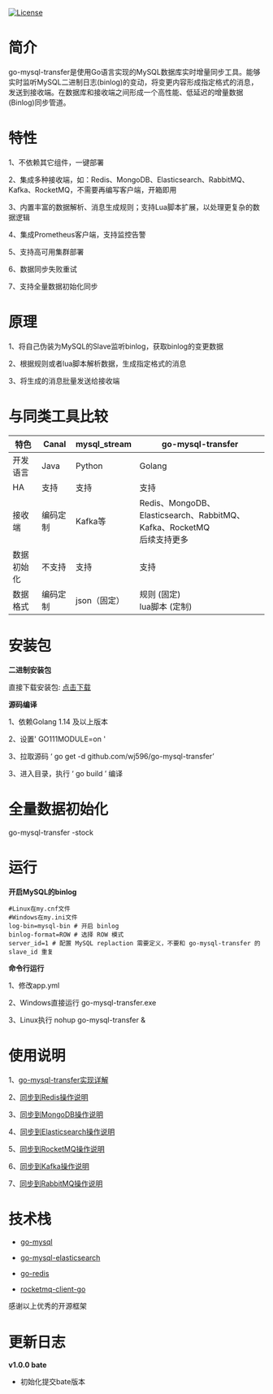 [![License](https://img.shields.io/badge/license-Apache%202-4EB1BA.svg)](https://www.apache.org/licenses/LICENSE-2.0.html)

# 简介

go-mysql-transfer是使用Go语言实现的MySQL数据库实时增量同步工具。能够实时监听MySQL二进制日志(binlog)的变动，将变更内容形成指定格式的消息，发送到接收端。在数据库和接收端之间形成一个高性能、低延迟的增量数据(Binlog)同步管道。

# 特性  

1、不依赖其它组件，一键部署

2、集成多种接收端，如：Redis、MongoDB、Elasticsearch、RabbitMQ、Kafka、RocketMQ，不需要再编写客户端，开箱即用

3、内置丰富的数据解析、消息生成规则；支持Lua脚本扩展，以处理更复杂的数据逻辑

4、集成Prometheus客户端，支持监控告警

5、支持高可用集群部署

6、数据同步失败重试

7、支持全量数据初始化同步


# 原理

1、将自己伪装为MySQL的Slave监听binlog，获取binlog的变更数据

2、根据规则或者lua脚本解析数据，生成指定格式的消息

3、将生成的消息批量发送给接收端

# 与同类工具比较

| 特色       | Canal      | mysql_stream | go-mysql-transfer                                            |
| ---------- | ---------- | ------------ | ------------------------------------------------------------ |
| 开发语言   | Java       | Python       | Golang                                                       |
| HA         | 支持       | 支持         | 支持                                                         |
| 接收端   | 编码定制 | Kafka等      | Redis、MongoDB、Elasticsearch、RabbitMQ、Kafka、RocketMQ<br />后续支持更多 |
| 数据初始化 | 不支持     | 支持         | 支持                                                         |
| 数据格式   | 编码定制 | json（固定） | 规则 (固定)<br />lua脚本 (定制)     

# 安装包

**二进制安装包**

直接下载安装包:  [点击下载](https://github.com/wj596/go-mysql-transfer/releases)

**源码编译**

1、依赖Golang 1.14 及以上版本

2、设置' GO111MODULE=on '

3、拉取源码 ‘ go get -d github.com/wj596/go-mysql-transfer’

3、进入目录，执行 ‘ go build ’ 编译

# 全量数据初始化

go-mysql-transfer -stock

# 运行

**开启MySQL的binlog**

```
#Linux在my.cnf文件
#Windows在my.ini文件
log-bin=mysql-bin # 开启 binlog
binlog-format=ROW # 选择 ROW 模式
server_id=1 # 配置 MySQL replaction 需要定义，不要和 go-mysql-transfer 的 slave_id 重复
```

**命令行运行**

1、修改app.yml

2、Windows直接运行 go-mysql-transfer.exe

3、Linux执行 nohup go-mysql-transfer &

# 使用说明

1、[go-mysql-transfer实现详解](https://www.jianshu.com/p/dce9160d298c?_blank)

2、[同步到Redis操作说明](https://www.jianshu.com/p/c533659a1d83?_blank)

3、[同步到MongoDB操作说明](https://www.jianshu.com/p/51124c9371f9?_blank)

4、[同步到Elasticsearch操作说明](https://www.jianshu.com/p/5a9b6c4f318c?_blank)

5、[同步到RocketMQ操作说明](https://www.jianshu.com/p/18bb121bbf63?_blank) 

6、[同步到Kafka操作说明](https://www.jianshu.com/p/aec8e4c28c06?_blank)

7、[同步到RabbitMQ操作说明](https://www.jianshu.com/p/ba5f1d3c75f2?_blank)

# 技术栈

* [go-mysql](github.com/siddontang/go-mysql)

* [go-mysql-elasticsearch](https://github.com/siddontang/go-mysql-elasticsearch)

* [go-redis](https://github.com/go-redis/redis)

* [rocketmq-client-go](https://github.com/apache/rocketmq-client-go)

感谢以上优秀的开源框架


# 更新日志

**v1.0.0 bate**

* 初始化提交bate版本

